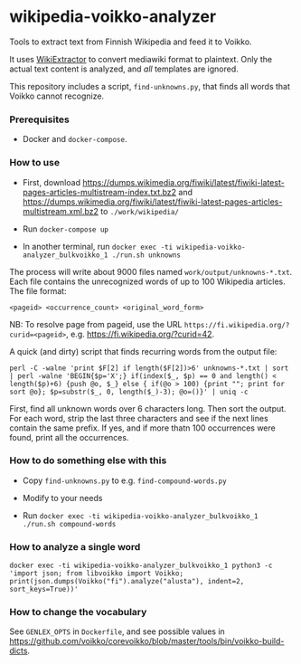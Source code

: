 # wikipedia-voikko-analyzer
Tools to extract text from Finnish Wikipedia and feed it to Voikko.

It uses [WikiExtractor](https://github.com/attardi/wikiextractor) to convert mediawiki format to plaintext. Only the actual text content is analyzed, and *all* templates are ignored.

This repository includes a script, `find-unknowns.py`, that finds all words that Voikko cannot recognize.

### Prerequisites

- Docker and `docker-compose`.

### How to use

- First, download https://dumps.wikimedia.org/fiwiki/latest/fiwiki-latest-pages-articles-multistream-index.txt.bz2 and https://dumps.wikimedia.org/fiwiki/latest/fiwiki-latest-pages-articles-multistream.xml.bz2 to `./work/wikipedia/`

- Run `docker-compose up`

- In another terminal, run `docker exec -ti wikipedia-voikko-analyzer_bulkvoikko_1 ./run.sh unknowns`

The process will write about 9000 files named `work/output/unknowns-*.txt`. Each file contains the unrecognized words of up to 100 Wikipedia articles. The file format:

    <pageid> <occurrence_count> <original_word_form>

NB: To resolve page from pageid, use the URL `https://fi.wikipedia.org/?curid=<pageid>`, e.g. https://fi.wikipedia.org/?curid=42.

A quick (and dirty) script that finds recurring words from the output file:

    perl -C -walne 'print $F[2] if length($F[2])>6' unknowns-*.txt | sort | perl -walne 'BEGIN{$p='X';} if(index($_, $p) == 0 and length() < length($p)+6) {push @o, $_} else { if(@o > 100) {print ""; print for sort @o}; $p=substr($_, 0, length($_)-3); @o=()}' | uniq -c

First, find all unknown words over 6 characters long. Then sort the output. For each word, strip the last three characters and see if the next lines contain the same prefix. If yes, and if more thatn 100 occurrences were found, print all the occurrences.

### How to do something else with this

- Copy `find-unknowns.py` to e.g. `find-compound-words.py`

- Modify to your needs

- Run `docker exec -ti wikipedia-voikko-analyzer_bulkvoikko_1 ./run.sh compound-words`

### How to analyze a single word

    docker exec -ti wikipedia-voikko-analyzer_bulkvoikko_1 python3 -c 'import json; from libvoikko import Voikko; print(json.dumps(Voikko("fi").analyze("alusta"), indent=2, sort_keys=True))'

### How to change the vocabulary

See `GENLEX_OPTS` in `Dockerfile`, and see possible values in https://github.com/voikko/corevoikko/blob/master/tools/bin/voikko-build-dicts.
